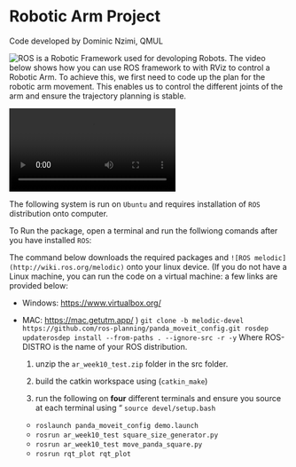 
# Robotic Arm Project
Code developed by Dominic Nzimi, QMUL

![ROS](http://wiki.ros.org/) is a Robotic Framework used for devoloping Robots. The video below shows how you can use ROS framework to with RViz to control a Robotic Arm. To achieve this, we first need to code up the plan for the robotic arm movement. This enables us to control the different joints of the arm and ensure the trajectory planning is stable.

<video src="https://user-images.githubusercontent.com/57221218/230620302-cb8a3fbf-b0f5-4b47-8143-cacc5786eb4f.mp4"></video>

The following system is run on ```Ubuntu``` and requires installation of ```ROS``` distribution onto computer.

To Run the package, open a terminal and run the follwiong comands after you have installed ```ROS```:

The command below downloads the required packages and ```![ROS melodic](http://wiki.ros.org/melodic)``` onto your linux device. (If you do not have a Linux machine, you can run the code on a virtual machine: a few links are provided below:
- Windows: https://www.virtualbox.org/
- MAC: https://mac.getutm.app/
)
```git clone -b melodic-devel https://github.com/ros-planning/panda_moveit_config.git rosdep updaterosdep install --from-paths . --ignore-src -r -y```
Where ROS- DISTRO is the name of your ROS distribution.

  1. unzip the ```ar_week10_test.zip``` folder in the src folder.

  2. build the catkin workspace using (```catkin_make```)

  3. run the following on __four__ different terminals and ensure you source at each terminal using “ ```source devel/setup.bash```

    - ```roslaunch panda_moveit_config demo.launch```
    - ```rosrun ar_week10_test square_size_generator.py```
    - ```rosrun ar_week10_test move_panda_square.py```
    - ```rosrun rqt_plot rqt_plot```




